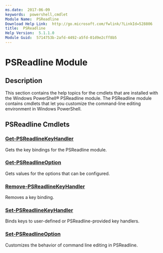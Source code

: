 ```yaml
---
ms.date:  2017-06-09
keywords:  powershell,cmdlet
Module Name:  PSReadline
Download Help Link:  http://go.microsoft.com/fwlink/?LinkId=528806
title:  PSReadline
Help Version:  5.1.1.0
Module Guid:  5714753b-2afd-4492-a5fd-01d9e2cff8b5
---
```


# PSReadline Module
## Description
This section contains the help topics for the cmdlets that are installed with the Windows PowerShell® PSReadline module. The PSReadline module contains cmdlets that let you customize the command-line editing environment in Windows PowerShell.

## PSReadline Cmdlets
### [Get-PSReadlineKeyHandler](Get-PSReadlineKeyHandler.md)
Gets the key bindings for the PSReadline module.


### [Get-PSReadlineOption](Get-PSReadlineOption.md)
Gets values for the options that can be configured.


### [Remove-PSReadlineKeyHandler](Remove-PSReadlineKeyHandler.md)
Removes a key binding.


### [Set-PSReadlineKeyHandler](Set-PSReadlineKeyHandler.md)
Binds keys to user-defined or PSReadline-provided key handlers.


### [Set-PSReadlineOption](Set-PSReadlineOption.md)
Customizes the behavior of command line editing in PSReadline.

